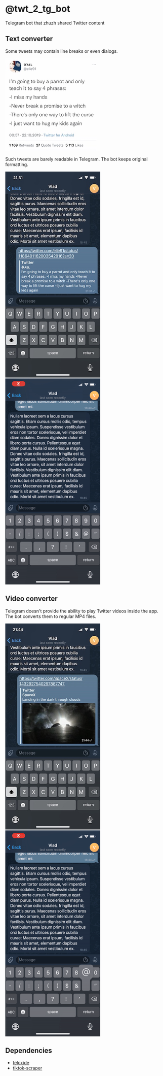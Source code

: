 # @twt_2_tg_bot
Telegram bot that zhuzh shared Twitter content

## Text converter

Some tweets may contain line breaks or even dialogs.

![Tweet with several lines of text](screenshots/original_text.jpg)

Such tweets are barely readable in Telegram. The bot keeps original formatting.

![Tweet with several lines of text link posted in Telegram](screenshots/chat_text.jpg)
![Tweet with several lines of text link converted with the bot](screenshots/text.gif)

## Video converter

Telegram doesn't provide the ability to play Twitter videos inside the app. The bot converts them to regular MP4 files.

![Tweet with video link posted in Telegram](screenshots/chat_video.jpg)
![Tweet with video link converted with bot](screenshots/video.gif)

## Dependencies

* [teloxide](https://github.com/teloxide/teloxide)
* [tiktok-scraper](https://github.com/drawrowfly/tiktok-scraper)

